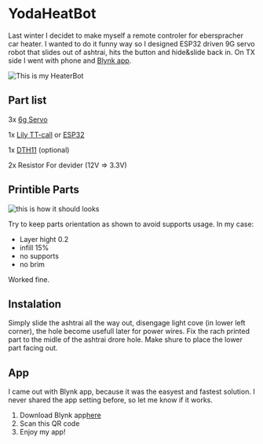 # YodaHeatBot
Last winter I decidet to make myself a remote controler for eberspracher car heater. I wanted to do it funny way so I designed ESP32 driven 9G servo robot that slides out of ashtrai, hits the button and hide&slide back in. On TX side I went with phone and [Blynk app](https://blynk.io).

    

![This is my HeaterBot](IMG/videotogif.gif)

## Part list 

3x [6g Servo](https://www.laskakit.cz/plastove-micro-servo-sg90-9g--180/)

1x [Lily TT-call](https://www.laskakit.cz/lilygo-ttgo-t-call-v1-3-esp32-sim800l-wifi-gprs-modul/)   or [ESP32](https://www.laskakit.cz/iot-esp-32s-2-4ghz-dual-mode-wifi-bluetooth-rev-1--cp2102/) 

1x [DTH11](https://www.laskakit.cz/arduino-senzor-teploty-a-vlhkosti-vzduchu-dht11--modul/) (optional)

2x Resistor For devider (12V => 3.3V)



## Printible Parts

![this is how it should looks](https://github.com/PetrOdst/YodaHeatBot/blob/9296d73e1bdaa9fa9b6e57d5e98c530665e0479c/PrintibleParts/heatbot.jpg)

Try to keep parts orientation as shown to avoid supports usage.
In my case:

  - Layer hight 0.2
  - infill 15%
  - no supports
  - no brim

Worked  fine. 

## Instalation

Simply slide the ashtrai all the way out, disengage light cove (in lower left corner), the hole become usefull later for power wires. Fix the rach printed part to the midle of the ashtrai drore hole. Make shure to place the lower part facing out. 

## App 

I came out with Blynk app, because it was the easyest and fastest solution. I never shared the app setting before, so let me know if it works.  

1. Download Blynk app[here](http://www.blynk.cc/appdownloads)
2. Scan this QR code
3. Enjoy my app!

